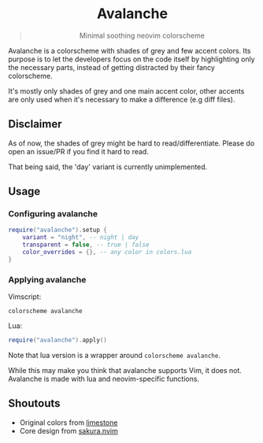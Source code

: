 <div align="center">

# Avalanche

> Minimal soothing neovim colorscheme

</div>

Avalanche is a colorscheme with shades of grey and few accent colors.
Its purpose is to let the developers focus on the code itself by highlighting only the necessary parts,
instead of getting distracted by their fancy colorscheme.

It's mostly only shades of grey and one main accent color, other accents are only used when it's necessary
to make a difference (e.g diff files).

## Disclaimer
As of now, the shades of grey might be hard to read/differentiate.
Please do open an issue/PR if you find it hard to read.

That being said, the 'day' variant is currently unimplemented.

## Usage
### Configuring avalanche

```lua
require("avalanche").setup {
    variant = "night", -- night | day
    transparent = false, -- true | false
    color_overrides = {}, -- any color in colors.lua
}
```

### Applying avalanche

Vimscript:
```vim
colorscheme avalanche
```

Lua:
```lua
require("avalanche").apply()
```

Note that lua version is a wrapper around `colorscheme avalanche`.

While this may make you think that avalanche supports Vim, it does not.
Avalanche is made with lua and neovim-specific functions.

## Shoutouts
- Original colors from [limestone](https://github.com/tsbohc/.garden/blob/dee6f9565fc13925e5e3a5b7906b0c518517461e/tmp/limestone_old.lua)
- Core design from [sakura.nvim](https://github.com/numToStr/Sakura.nvim)
